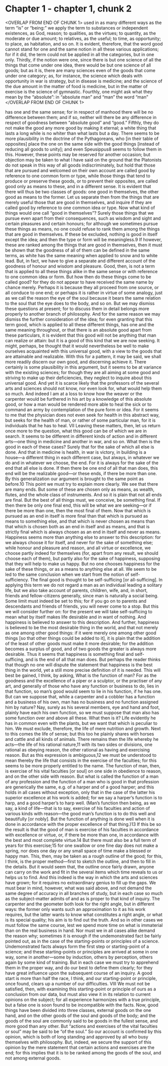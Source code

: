 # Chapter 1 - chapter 1, chunk 2

<OVERLAP FROM END OF CHUNK 1>
used in as many different ways as the term “is” or “being:” we apply the term to substances or independent existences, as God, reason; to qualities, as the virtues; to quantity, as the moderate or due amount; to relatives, as the useful; to time, as opportunity; to place, as habitation, and so on. It is evident, therefore, that the word good cannot stand for one and the same notion in all these various applications; for if it did, the term could not be applied in all the categories, but in one only. Thirdly, if the notion were one, since there is but one science of all the things that come under one idea, there would be but one science of all goods; but as it is, there are many sciences even of the goods that come under one category; as, for instance, the science which deals with opportunity in war is strategy, but in disease is medicine; and the science of the due amount in the matter of food is medicine, but in the matter of exercise is the science of gymnastic. Fourthly, one might ask what they mean by the “absolute”: in “absolute man” and “man” the word “man”
</OVERLAP FROM END OF CHUNK 1>

has one and the same sense; for in respect of manhood there will be no difference between them; and if so, neither will there be any difference in respect of goodness between “absolute good” and “good.” Fifthly, they do not make the good any more good by making it eternal; a white thing that lasts a long while is no whiter than what lasts but a day. There seems to be more plausibility in the doctrine of the Pythagoreans, who [in their table of opposites] place the one on the same side with the good things [instead of reducing all goods to unity]; and even Speusippus8 seems to follow them in this. However, these points may be reserved for another occasion; but objection may be taken to what I have said on the ground that the Platonists do not speak in this way of all goods indiscriminately, but hold that those that are pursued and welcomed on their own account are called good by reference to one common form or type, while those things that tend to produce or preserve these goods, or to prevent their opposites, are called good only as means to these, and in a different sense. It is evident that there will thus be two classes of goods: one good in themselves, the other good as means to the former. Let us separate then from the things that are merely useful those that are good in themselves, and inquire if they are called good by reference to one common idea or type. Now what kind of things would one call “good in themselves”? Surely those things that we pursue even apart from their consequences, such as wisdom and sight and certain pleasures and certain honours; for although we sometimes pursue these things as means, no one could refuse to rank them among the things that are good in themselves. If these be excluded, nothing is good in itself except the idea; and then the type or form will be meaningless.9 If however, these are ranked among the things that are good in themselves, then it must be shown that the goodness of all of them can be defined in the same terms, as white has the same meaning when applied to snow and to white lead. But, in fact, we have to give a separate and different account of the goodness of honour and wisdom and pleasure. Good, then, is not a term that is applied to all these things alike in the same sense or with reference to one common idea or form. But how then do these things come to be called good? for they do not appear to have received the same name by chance merely. Perhaps it is because they all proceed from one source, or all conduce to one end; or perhaps it is rather in virtue of some analogy, just as we call the reason the eye of the soul because it bears the same relation to the soul that the eye does to the body, and so on. But we may dismiss these questions at present; for to discuss them in detail belongs more properly to another branch of philosophy. And for the same reason we may dismiss the further consideration of the idea; for even granting that this term good, which is applied to all these different things, has one and the same meaning throughout, or that there is an absolute good apart from these particulars, it is evident that this good will not be anything that man can realize or attain: but it is a good of this kind that we are now seeking. It might, perhaps, be thought that it would nevertheless be well to make ourselves acquainted with this universal good, with a view to the goods that are attainable and realizable. With this for a pattern, it may be said, we shall more readily discern our own good, and discerning achieve it. There certainly is some plausibility in this argument, but it seems to be at variance with the existing sciences; for though they are all aiming at some good and striving to make up their deficiencies, they neglect to inquire about this universal good. And yet it is scarce likely that the professors of the several arts and sciences should not know, nor even look for, what would help them so much. And indeed I am at a loss to know how the weaver or the carpenter would be furthered in his art by a knowledge of this absolute good, or how a man would be rendered more able to heal the sick or to command an army by contemplation of the pure form or idea. For it seems to me that the physician does not even seek for health in this abstract way, but seeks for the health of man, or rather of some particular man, for it is individuals that he has to heal. VII Leaving these matters, then, let us return once more to the question, what this good can be of which we are in search. It seems to be different in different kinds of action and in different arts⁠—one thing in medicine and another in war, and so on. What then is the good in each of these cases? Surely that for the sake of which all else is done. And that in medicine is health, in war is victory, in building is a house⁠—a different thing in each different case, but always, in whatever we do and in whatever we choose, the end. For it is always for the sake of the end that all else is done. If then there be one end of all that man does, this end will be the realizable good⁠—or these ends, if there be more than one. By this generalization our argument is brought to the same point as before.10 This point we must try to explain more clearly. We see that there are many ends. But some of these are chosen only as means, as wealth, flutes, and the whole class of instruments. And so it is plain that not all ends are final. But the best of all things must, we conceive, be something final. If then there be only one final end, this will be what we are seeking⁠—or if there be more than one, then the most final of them. Now that which is pursued as an end in itself is more final than that which is pursued as means to something else, and that which is never chosen as means than that which is chosen both as an end in itself and as means, and that is strictly final which is always chosen as an end in itself and never as means. Happiness seems more than anything else to answer to this description: for we always choose it for itself, and never for the sake of something else; while honour and pleasure and reason, and all virtue or excellence, we choose partly indeed for themselves (for, apart from any result, we should choose each of them), but partly also for the sake of happiness, supposing that they will help to make us happy. But no one chooses happiness for the sake of these things, or as a means to anything else at all. We seem to be led to the same conclusion when we start from the notion of self-sufficiency. The final good is thought to be self-sufficing [or all-sufficing]. In applying this term we do not regard a man as an individual leading a solitary life, but we also take account of parents, children, wife, and, in short, friends and fellow-citizens generally, since man is naturally a social being. Some limit must indeed be set to this; for if you go on to parents and descendants and friends of friends, you will never come to a stop. But this we will consider further on: for the present we will take self-sufficing to mean what by itself makes life desirable and in want of nothing. And happiness is believed to answer to this description. And further, happiness is believed to be the most desirable thing in the world, and that not merely as one among other good things: if it were merely one among other good things [so that other things could be added to it], it is plain that the addition of the least of other goods must make it more desirable; for the addition becomes a surplus of good, and of two goods the greater is always more desirable. Thus it seems that happiness is something final and self-sufficing, and is the end of all that man does. But perhaps the reader thinks that though no one will dispute the statement that happiness is the best thing in the world, yet a still more precise definition of it is needed. This will best be gained, I think, by asking, What is the function of man? For as the goodness and the excellence of a piper or a sculptor, or the practiser of any art, and generally of those who have any function or business to do, lies in that function, so man’s good would seem to lie in his function, if he has one. But can we suppose that, while a carpenter and a cobbler has a function and a business of his own, man has no business and no function assigned him by nature? Nay, surely as his several members, eye and hand and foot, plainly have each his own function, so we must suppose that man also has some function over and above all these. What then is it? Life evidently he has in common even with the plants, but we want that which is peculiar to him. We must exclude, therefore, the life of mere nutrition and growth. Next to this comes the life of sense; but this too he plainly shares with horses and cattle and all kinds of animals. There remains then the life whereby he acts⁠—the life of his rational nature,11 with its two sides or divisions, one rational as obeying reason, the other rational as having and exercising reason. But as this expression is ambiguous,12 we must be understood to mean thereby the life that consists in the exercise of the faculties; for this seems to be more properly entitled to the name. The function of man, then, is exercise of his vital faculties [or soul] on one side in obedience to reason, and on the other side with reason. But what is called the function of a man of any profession and the function of a man who is good in that profession are generically the same, e.g. of a harper and of a good harper; and this holds in all cases without exception, only that in the case of the latter his superior excellence at his work is added; for we say a harper’s function is to harp, and a good harper’s to harp well. (Man’s function then being, as we say, a kind of life⁠—that is to say, exercise of his faculties and action of various kinds with reason⁠—the good man’s function is to do this well and beautifully [or nobly]. But the function of anything is done well when it is done in accordance with the proper excellence of that thing.)13 If this be so the result is that the good of man is exercise of his faculties in accordance with excellence or virtue, or, if there be more than one, in accordance with the best and most complete virtue.14 But there must also be a full term of years for this exercise;15 for one swallow or one fine day does not make a spring, nor does one day or any small space of time make a blessed or happy man. This, then, may be taken as a rough outline of the good; for this, I think, is the proper method⁠—first to sketch the outline, and then to fill in the details. But it would seem that, the outline once fairly drawn, anyone can carry on the work and fit in the several items which time reveals to us or helps us to find. And this indeed is the way in which the arts and sciences have grown; for it requires no extraordinary genius to fill up the gaps. We must bear in mind, however, what was said above, and not demand the same degree of accuracy in all branches of study, but in each case so much as the subject-matter admits of and as is proper to that kind of inquiry. The carpenter and the geometer both look for the right angle, but in different ways: the former only wants such an approximation to it as his work requires, but the latter wants to know what constitutes a right angle, or what is its special quality; his aim is to find out the truth. And so in other cases we must follow the same course, lest we spend more time on what is immaterial than on the real business in hand. Nor must we in all cases alike demand the reason why; sometimes it is enough if the undemonstrated fact be fairly pointed out, as in the case of the starting-points or principles of a science. Undemonstrated facts always form the first step or starting-point of a science; and these starting-points or principles are arrived at some in one way, some in another⁠—some by induction, others by perception, others again by some kind of training. But in each case we must try to apprehend them in the proper way, and do our best to define them clearly; for they have great influence upon the subsequent course of an inquiry. A good start is more than half the race, I think, and our starting-point or principle, once found, clears up a number of our difficulties. VIII We must not be satisfied, then, with examining this starting-point or principle of ours as a conclusion from our data, but must also view it in its relation to current opinions on the subject; for all experience harmonizes with a true principle, but a false one is soon found to be incompatible with the facts. Now, good things have been divided into three classes, external goods on the one hand, and on the other goods of the soul and goods of the body; and the goods of the soul are commonly said to be goods in the fullest sense, and more good than any other. But “actions and exercises of the vital faculties or soul” may be said to be “of the soul.” So our account is confirmed by this opinion, which is both of long standing and approved by all who busy themselves with philosophy. But, indeed, we secure the support of this opinion by the mere statement that certain actions and exercises are the end; for this implies that it is to be ranked among the goods of the soul, and not among external goods.